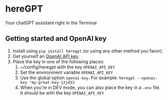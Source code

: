 # hereGPT

Your chatGPT assistant right in the Terminal

## Getting started and OpenAI key

1. Install using `pip install heregpt` (or using any other method you favor).
2. Get yourself an [OpenAI API key](https://platform.openai.com/account/api-keys).
3. Place the key in one of the following places:
   1. ~/config/heregpt with the key `OPENAI_API_KEY`
   2. Set the environment variable `OPENAI_API_KEY`
   3. Use the global option `openai-key`. For example: `heregpt --openai-key "my-great-key-12jd33`
   4. When you're in DEV mode, you can also place the key in a `.env` file. It should be with the key `OPENAI_API_KEY`
